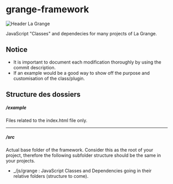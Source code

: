 grange-framework
==================
![Header La Grange](http://clients.la-grange.ca/grange/grange_header.jpg "Header La Grange")

JavaScript "Classes" and dependecies for many projects of La Grange.

Notice
-----------------
* It is important to document each modification thoroughly by using the commit description.
* If an example would be a good way to show off the purpose and customisation of the class/plugin.

Structure des dossiers
----------------------
##### /example
Files related to the index.html file only.

***
##### /src
Actual base folder of the framework. Consider this as the root of your project, therefore the following subfolder structure should be the same in your projects.

* _/js/grange :
	JavaScript Classes and Dependencies going in their relative folders (structure to come).